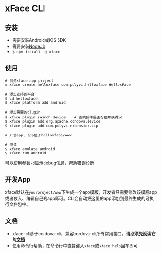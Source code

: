 # xFace CLI
## 安装
* 需要安装Android或iOS SDK
* 需要安装[NodeJS](http://nodejs.org/)
* `$ npm install -g xface`

## 使用
```
# 创建xface app project
$ xface create helloxface com.polyvi.helloxface HelloxFace

# 添加支持的平台
$ cd helloxface
$ xface platform add android

# 添加需要的plugin
$ xface plugin search device    # 查找插件是否存在并获得id
$ xface plugin add org.apache.cordova.device
$ xface plugin add com.polyvi.extension.zip

# 开发app, app位于helloxface/www

# 测试
$ xface emulate android
$ xface run android
```

可以使用参数`-d`显示debug信息，帮助错误诊断

## 开发App
xface默认在`yourproject/www`下生成一个app模版，开发者只需要修改该模版app或者放入、编辑自己的app即可。CLI会自动把这里的app添加到最终生成的可执行文件包中。

## 文档 
* xface-cli基于cordova-cli，兼容cordova-cli所有常用接口，**请必须先阅读它的[文档](http://cordova.apache.org/docs/en/3.4.0/guide_cli_index.md.html#The%20Command-Line%20Interface)**
* 使用命令行帮助，在命令行中直接键入`xface`或`xface help`回车即可
